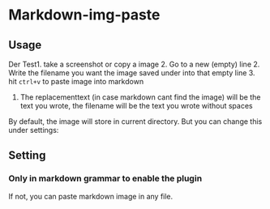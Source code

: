 # Markdown-img-paste

## Usage
Der Test1. take a screenshot or copy a image
2. Go to a new (empty) line
2. Write the filename you want the image saved under into that empty line
3. hit `ctrl+v` to paste image into markdown
1. The replacementtext (in case markdown cant find the image) will be the text you wrote, the filename will be the text you wrote without spaces

By default, the image will store in current directory. But you can change this under settings:

## Setting

### Only in markdown grammar to enable the plugin

If not, you can paste markdown image in any file.
